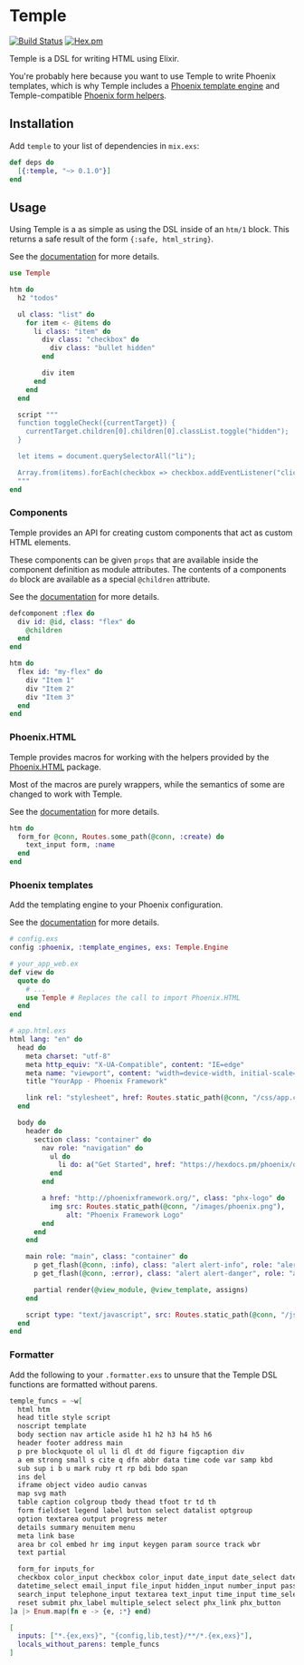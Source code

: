 # Temple

[![Build Status](https://travis-ci.com/mhanberg/temple.svg?branch=master)](https://travis-ci.com/mhanberg/temple)
[![Hex.pm](https://img.shields.io/hexpm/v/temple.svg)](https://hex.pm/packages/temple)

Temple is a DSL for writing HTML using Elixir.

You're probably here because you want to use Temple to write Phoenix templates, which is why Temple includes a [Phoenix template engine](#phoenix-templates) and Temple-compatible [Phoenix form helpers](#phoenixhtml).

## Installation

Add `temple` to your list of dependencies in `mix.exs`:

```elixir
def deps do
  [{:temple, "~> 0.1.0"}]
end
```

## Usage

Using Temple is a as simple as using the DSL inside of an `htm/1` block. This returns a safe result of the form `{:safe, html_string}`.

See the [documentation](https://hexdocs.pm/temple/0.1.0/Temple.Tags.html) for more details.

```elixir
use Temple

htm do
  h2 "todos"

  ul class: "list" do
    for item <- @items do
      li class: "item" do
        div class: "checkbox" do
          div class: "bullet hidden"
        end

        div item
      end
    end
  end

  script """
  function toggleCheck({currentTarget}) {
    currentTarget.children[0].children[0].classList.toggle("hidden");
  }

  let items = document.querySelectorAll("li");

  Array.from(items).forEach(checkbox => checkbox.addEventListener("click", toggleCheck));
  """
end
```

### Components

Temple provides an API for creating custom components that act as custom HTML elements.

These components can be given `props` that are available inside the component definition as module attributes. The contents of a components `do` block are available as a special `@children` attribute.

See the [documentation](https://hexdocs.pm/temple/0.1.0/Temple.html#defcomponent/2) for more details.

```elixir
defcomponent :flex do
  div id: @id, class: "flex" do
    @children
  end
end

htm do
  flex id: "my-flex" do
    div "Item 1"
    div "Item 2"
    div "Item 3"
  end
end
```

### Phoenix.HTML

Temple provides macros for working with the helpers provided by the [Phoenix.HTML](https://www.github.com/phoenixframework/phoenix_html) package.

Most of the macros are purely wrappers, while the semantics of some are changed to work with Temple.

See the [documentation](https://hexdocs.pm/temple/0.1.0/Temple.Form.html#content) for more details.

```elixir
htm do
  form_for @conn, Routes.some_path(@conn, :create) do
    text_input form, :name
  end
end
```

### Phoenix templates

Add the templating engine to your Phoenix configuration.

See the [documentation](https://hexdocs.pm/temple/0.1.0/Temple.Engine.html#content) for more details.

```elixir
# config.exs
config :phoenix, :template_engines, exs: Temple.Engine

# your_app_web.ex
def view do
  quote do
    # ...
    use Temple # Replaces the call to import Phoenix.HTML
  end
end
```

```elixir
# app.html.exs
html lang: "en" do
  head do
    meta charset: "utf-8"
    meta http_equiv: "X-UA-Compatible", content: "IE=edge"
    meta name: "viewport", content: "width=device-width, initial-scale=1.0"
    title "YourApp · Phoenix Framework"

    link rel: "stylesheet", href: Routes.static_path(@conn, "/css/app.css")
  end

  body do
    header do
      section class: "container" do
        nav role: "navigation" do
          ul do
            li do: a("Get Started", href: "https://hexdocs.pm/phoenix/overview.html")
          end
        end

        a href: "http://phoenixframework.org/", class: "phx-logo" do
          img src: Routes.static_path(@conn, "/images/phoenix.png"),
              alt: "Phoenix Framework Logo"
        end
      end
    end

    main role: "main", class: "container" do
      p get_flash(@conn, :info), class: "alert alert-info", role: "alert"
      p get_flash(@conn, :error), class: "alert alert-danger", role: "alert"

      partial render(@view_module, @view_template, assigns)
    end

    script type: "text/javascript", src: Routes.static_path(@conn, "/js/app.js")
  end
end
```

### Formatter

Add the following to your `.formatter.exs` to unsure that the Temple DSL functions are formatted without parens.


```elixir
temple_funcs = ~w[
  html htm
  head title style script
  noscript template
  body section nav article aside h1 h2 h3 h4 h5 h6
  header footer address main
  p pre blockquote ol ul li dl dt dd figure figcaption div
  a em strong small s cite q dfn abbr data time code var samp kbd
  sub sup i b u mark ruby rt rp bdi bdo span
  ins del
  iframe object video audio canvas
  map svg math
  table caption colgroup tbody thead tfoot tr td th
  form fieldset legend label button select datalist optgroup
  option textarea output progress meter
  details summary menuitem menu
  meta link base
  area br col embed hr img input keygen param source track wbr
  text partial

  form_for inputs_for
  checkbox color_input checkbox color_input date_input date_select datetime_local_input
  datetime_select email_input file_input hidden_input number_input password_input range_input
  search_input telephone_input textarea text_input time_input time_select url_input
  reset submit phx_label multiple_select select phx_link phx_button
]a |> Enum.map(fn e -> {e, :*} end)

[
  inputs: ["*.{ex,exs}", "{config,lib,test}/**/*.{ex,exs}"],
  locals_without_parens: temple_funcs
]
```
